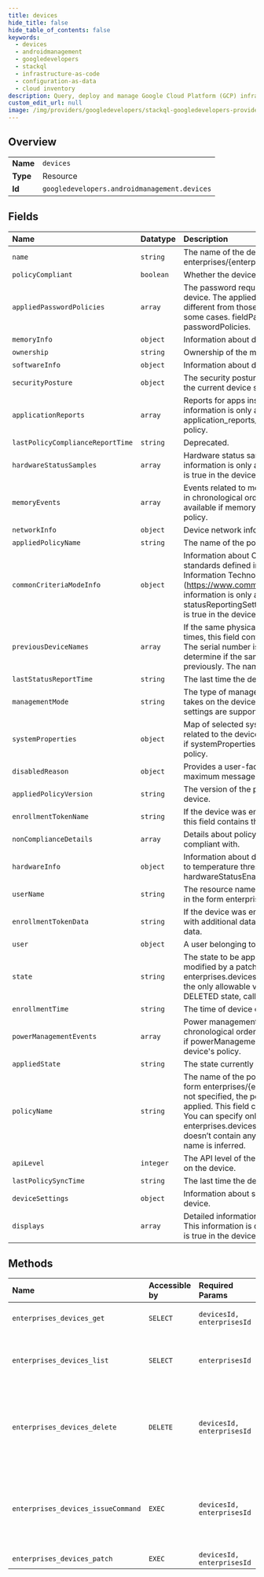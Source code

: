 ```yaml
---
title: devices
hide_title: false
hide_table_of_contents: false
keywords:
  - devices
  - androidmanagement
  - googledevelopers    
  - stackql
  - infrastructure-as-code
  - configuration-as-data
  - cloud inventory
description: Query, deploy and manage Google Cloud Platform (GCP) infrastructure and resources using SQL
custom_edit_url: null
image: /img/providers/googledevelopers/stackql-googledevelopers-provider-featured-image.png
---
```

  
    

## Overview
<table><tbody>
<tr><td><b>Name</b></td><td><code>devices</code></td></tr>
<tr><td><b>Type</b></td><td>Resource</td></tr>
<tr><td><b>Id</b></td><td><code>googledevelopers.androidmanagement.devices</code></td></tr>
</tbody></table>

## Fields
| Name | Datatype | Description |
|:-----|:---------|:------------|
| `name` | `string` | The name of the device in the form enterprises/&#123;enterpriseId&#125;/devices/&#123;deviceId&#125;. |
| `policyCompliant` | `boolean` | Whether the device is compliant with its policy. |
| `appliedPasswordPolicies` | `array` | The password requirements currently applied to the device. The applied requirements may be slightly different from those specified in passwordPolicies in some cases. fieldPath is set based on passwordPolicies. |
| `memoryInfo` | `object` | Information about device memory and storage. |
| `ownership` | `string` | Ownership of the managed device. |
| `softwareInfo` | `object` | Information about device software. |
| `securityPosture` | `object` | The security posture of the device, as determined by the current device state and the policies applied. |
| `applicationReports` | `array` | Reports for apps installed on the device. This information is only available when application_reports_enabled is true in the device's policy. |
| `lastPolicyComplianceReportTime` | `string` | Deprecated. |
| `hardwareStatusSamples` | `array` | Hardware status samples in chronological order. This information is only available if hardwareStatusEnabled is true in the device's policy. |
| `memoryEvents` | `array` | Events related to memory and storage measurements in chronological order. This information is only available if memoryInfoEnabled is true in the device's policy. |
| `networkInfo` | `object` | Device network info. |
| `appliedPolicyName` | `string` | The name of the policy currently applied to the device. |
| `commonCriteriaModeInfo` | `object` | Information about Common Criteria Mode—security standards defined in the Common Criteria for Information Technology Security Evaluation (https://www.commoncriteriaportal.org/) (CC).This information is only available if statusReportingSettings.commonCriteriaModeEnabled is true in the device's policy. |
| `previousDeviceNames` | `array` | If the same physical device has been enrolled multiple times, this field contains its previous device names. The serial number is used as the unique identifier to determine if the same physical device has enrolled previously. The names are in chronological order. |
| `lastStatusReportTime` | `string` | The last time the device sent a status report. |
| `managementMode` | `string` | The type of management mode Android Device Policy takes on the device. This influences which policy settings are supported. |
| `systemProperties` | `object` | Map of selected system properties name and value related to the device. This information is only available if systemPropertiesEnabled is true in the device's policy. |
| `disabledReason` | `object` | Provides a user-facing message with locale info. The maximum message length is 4096 characters. |
| `appliedPolicyVersion` | `string` | The version of the policy currently applied to the device. |
| `enrollmentTokenName` | `string` | If the device was enrolled with an enrollment token, this field contains the name of the token. |
| `nonComplianceDetails` | `array` | Details about policy settings that the device is not compliant with. |
| `hardwareInfo` | `object` | Information about device hardware. The fields related to temperature thresholds are only available if hardwareStatusEnabled is true in the device's policy. |
| `userName` | `string` | The resource name of the user that owns this device in the form enterprises/&#123;enterpriseId&#125;/users/&#123;userId&#125;. |
| `enrollmentTokenData` | `string` | If the device was enrolled with an enrollment token with additional data provided, this field contains that data. |
| `user` | `object` | A user belonging to an enterprise. |
| `state` | `string` | The state to be applied to the device. This field can be modified by a patch request. Note that when calling enterprises.devices.patch, ACTIVE and DISABLED are the only allowable values. To enter the device into a DELETED state, call enterprises.devices.delete. |
| `enrollmentTime` | `string` | The time of device enrollment. |
| `powerManagementEvents` | `array` | Power management events on the device in chronological order. This information is only available if powerManagementEventsEnabled is true in the device's policy. |
| `appliedState` | `string` | The state currently applied to the device. |
| `policyName` | `string` | The name of the policy applied to the device, in the form enterprises/&#123;enterpriseId&#125;/policies/&#123;policyId&#125;. If not specified, the policy_name for the device's user is applied. This field can be modified by a patch request. You can specify only the policyId when calling enterprises.devices.patch, as long as the policyId doesn’t contain any slashes. The rest of the policy name is inferred. |
| `apiLevel` | `integer` | The API level of the Android platform version running on the device. |
| `lastPolicySyncTime` | `string` | The last time the device fetched its policy. |
| `deviceSettings` | `object` | Information about security related device settings on device. |
| `displays` | `array` | Detailed information about displays on the device. This information is only available if displayInfoEnabled is true in the device's policy. |
## Methods
| Name | Accessible by | Required Params | Description |
|:-----|:--------------|:----------------|:------------|
| `enterprises_devices_get` | `SELECT` | `devicesId, enterprisesId` | Gets a device. Deleted devices will respond with a 404 error. |
| `enterprises_devices_list` | `SELECT` | `enterprisesId` | Lists devices for a given enterprise. Deleted devices are not returned in the response. |
| `enterprises_devices_delete` | `DELETE` | `devicesId, enterprisesId` | Deletes a device. This operation wipes the device. Deleted devices do not show up in enterprises.devices.list calls and a 404 is returned from enterprises.devices.get. |
| `enterprises_devices_issueCommand` | `EXEC` | `devicesId, enterprisesId` | Issues a command to a device. The Operation resource returned contains a Command in its metadata field. Use the get operation method to get the status of the command. |
| `enterprises_devices_patch` | `EXEC` | `devicesId, enterprisesId` | Updates a device. |

